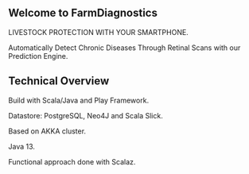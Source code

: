 ## Welcome to FarmDiagnostics

LIVESTOCK PROTECTION WITH YOUR SMARTPHONE.

Automatically Detect Chronic Diseases Through Retinal Scans with our Prediction Engine.

## Technical Overview

Build with Scala/Java and Play Framework.

Datastore: PostgreSQL, Neo4J and Scala Slick.

Based on AKKA cluster.

Java 13.

Functional approach done with Scalaz.

